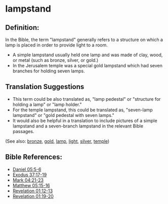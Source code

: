 # lampstand #

## Definition: ##

In the Bible, the term "lampstand" generally refers to a structure on which a lamp is placed in order to provide light to a room.

* A simple lampstand usually held one lamp and was made of clay, wood, or metal (such as bronze, silver, or gold.)
* In the Jerusalem temple was a special gold lampstand which had seven branches for holding seven lamps.

## Translation Suggestions ##

* This term could be also translated as, "lamp pedestal" or "structure for holding a lamp" or "lamp holder."
* For the temple lampstand, this could be translated as, "seven-lamp lampstand" or "gold pedestal with seven lamps."
* It would also be helpful in a translation to include pictures of a simple lampstand and a seven-branch lampstand in the relevant Bible passages.

(See also: [bronze](../other/bronze.md), [gold](../other/gold.md), [lamp](../other/lamp.md), [light](../kt/light.md), [silver](../other/silver.md), [temple](../kt/temple.md))

## Bible References: ##

* [Daniel 05:5-6](https://door43.org/en/bible/notes/dan/05/05)
* [Exodus 37:17-19](https://door43.org/en/bible/notes/exo/37/17)
* [Mark 04:21-23](https://door43.org/en/bible/notes/mrk/04/21)
* [Matthew 05:15-16](https://door43.org/en/bible/notes/mat/05/15)
* [Revelation 01:12-13](https://door43.org/en/bible/notes/rev/01/12)
* [Revelation 01:19-20](https://door43.org/en/bible/notes/rev/01/19)

